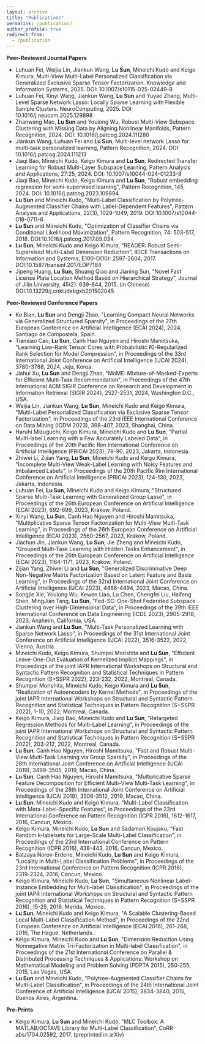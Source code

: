 ```yaml
---
layout: archive
title: "Publications"
permalink: /publication/
author_profile: true
redirect_from:
  - /publication
---
```


**Peer-Reviewed Journal Papers** <br />
* Luhuan Fei, Weijia Lin, Jiankun Wang, **Lu Sun**, Mineichi Kudo and Keigo Kimura, Multi-View Multi-Label Personalized Classification via Generalized Exclusive Sparse Tensor Factorization. Knowledge and Information Systems, 2025. DOI: 10.1007/s10115-025-02449-8 <br />
* Luhuan Fei, Xinyi Wang, Jiankun Wang, **Lu Sun** and Yuyao Zhang, Multi-Level Sparse Network Lasso: Locally Sparse Learning with Flexible Sample Clusters. NeuroComputing, 2025. DOI: 10.1016/j.neucom.2025.129898 <br />
* Zhanwang Mao, **Lu Sun** and Youlong Wu, Robust Multi-View Subspace Clustering with Missing Data by Aligning Nonlinear Manifolds, Pattern Recognition, 2024. DOI: 10.1016/j.patcog.2024.111280 <br /> 
* Jiankun Wang, Luhuan Fei and **Lu Sun**, Multi-level network Lasso for multi-task personalized learning, Pattern Recognition, 2024. DOI: 10.1016/j.patcog.2024.111213 <br /> 
* Jiaqi Bao, Mineichi Kudo, Keigo Kimura and **Lu Sun**, Redirected Transfer Learning for Robust Multi-Layer Subspace Learning, Pattern Analysis and Applications, 27:25, 2024. DOI: 10.1007/s10044-024-01233-8 <br />
* Jiaqi Bao, Mineichi Kudo, Keigo Kimura and **Lu Sun**, "Robust embedding regression for semi-supervised learning", Pattern Recognition, 145, 2024. DOI: 10.1016/j.patcog.2023.109894 <br />
* **Lu Sun** and Mineichi Kudo, "Multi-Label Classification by Polytree-Augmented Classifier Chains with Label-Dependent Features", Pattern Analysis and Applications, 22(3), 1029-1049, 2019. DOI:10.1007/s10044-018-0711-6 <br />
* **Lu Sun** and Mineichi Kudo, "Optimization of Classifier Chains via Conditional Likelihood Maximization", Pattern Recognition, 74: 503-517, 2018. DOI:10.1016/j.patcog.2017.09.034 <br />
* **Lu Sun**, Mineichi Kudo and Keigo Kimura, "READER: Robust Semi-Supervised Multi-Label Dimension Reduction", IEICE Transactions on Information and Systems, E100-D(10): 2597-2604, 2017. DOI:10.1587/transinf.2017EDP7184 <br />
* Jipeng Huang, **Lu Sun**, Shuang Qiao and Jianing Sun, "Novel Fast License Plate Location Method Based on Hierarchical Strategy", Journal of Jilin University, 45(2): 639-644, 2015. (in Chinese) DOI:10.13229/j.cnki.jdxbgxb201502045 <br />
<!--- * **Lu Sun** and Shuang Qiao, "A Novel Method for Fast License Plate Location under Complex Environments", Journal of Northeast Normal University, 45(2): 96- 100, 2013. (in Chinese) <br />
-->

**Peer-Reviewed Conference Papers** <br />
* Ke Bian, **Lu Sun** and Dengji Zhao, "Learning Compact Neural Networks via Generalized Structured Sparsity", in Proceedings of the 27th European Conference on Artificial Intelligence (ECAI 2024), 2024, Santiago de Compostela, Spain. <br />
* Tianxiao Cao, **Lu Sun**, Canh Hao Nguyen and Hiroshi Mamitsuka, "Learning Low-Rank Tensor Cores with Probabilistic ℓ0-Regularized Rank Selection for Model Compression", in Proceedings of the 33rd International Joint Conference on Artificial Intelligence (IJCAI 2024), 3780-3788, 2024, Jeju, Korea. <br />
* Jiahui Xu, **Lu Sun** and Dengji Zhao, "MoME: Mixture-of-Masked-Experts for Efficient Multi-Task Recommendation", in Proceedings of the 47th International ACM SIGIR Conference on Research and Development in Information Retrieval (SIGIR 2024), 2527-2531, 2024, Washington D.C., USA. <br />
* Weijia Lin, Jiankun Wang, **Lu Sun**, Mineichi Kudo and Keigo Kimura, "Multi-Label Personalized Classification via Exclusive Sparse Tensor Factorization", in Proceedings of the 23rd IEEE International Conference on Data Mining (ICDM 2023), 398-407, 2023, Shanghai, China. <br />
* Haruhi Mizuguchi, Keigo Kimura,  Mineichi Kudo and **Lu Sun**, "Partial Multi-label Learning with a Few Accurately Labeled Data", in Proceedings of the 20th Pacific Rim International Conference on Artificial Intelligence (PRICAI 2023), 79-90, 2023, Jakarta, Indonesia. <br />
* Zhiwei Li, Zijian Yang, **Lu Sun**, Mineichi Kudo and Keigo Kimura, "Incomplete Multi-View Weak-Label Learning with Noisy Features and Imbalanced Labels", in Proceedings of the 20th Pacific Rim International Conference on Artificial Intelligence (PRICAI 2023), 124-130, 2023, Jakarta, Indonesia. <br />
* Luhuan Fei, **Lu Sun**, Mineichi Kudo and Keigo Kimura, "Structured Sparse Multi-Task Learning with Generalized Group Lasso", in Proceedings of the 26th European Conference on Artificial Intelligence (ECAI 2023), 692-699, 2023, Krakow, Poland. <br />
* Xinyi Wang, **Lu Sun**, Canh Hao Nguyen and Hiroshi Mamitsuka, "Multiplicative Sparse Tensor Factorization for Multi-View Multi-Task Learning", in Proceedings of the 26th European Conference on Artificial Intelligence (ECAI 2023), 2560-2567, 2023, Krakow, Poland. <br />
* Jiachun Jin, Jiankun Wang, **Lu Sun**, Jie Zheng and Mineichi Kudo, "Grouped Multi-Task Learning with Hidden Tasks Enhancement", in Proceedings of the 26th European Conference on Artificial Intelligence (ECAI 2023), 1164-1171, 2023, Krakow, Poland. <br />
* Zijian Yang, Zhiwei Li and **Lu Sun**, "Generalized Discriminative Deep Non-Negative Matrix Factorization Based on Latent Feature and Basis Learning", in Proceedings of the 32nd International Joint Conference on Artificial Intelligence (IJCAI 2023), 4486-4494, 2023, Macao, China. <br />
* Songjie Xie, Youlong Wu, Kewen Liao, Lu Chen, Chengfei Liu, Haifeng Shen, MingJian Tang, **Lu Sun**, "Fed-SC: One-Shot Federated Subspace Clustering over High-Dimensional Data", in Proceedings of the 39th IEEE International Conference on Data Engineering (ICDE 2023), 2905-2918, 2023, Anaheim, California, USA. <br />
* Jiankun Wang and **Lu Sun**, "Multi-Task Personalized Learning with Sparse Network Lasso", in Proceedings of the 31st International Joint Conference on Artificial Intelligence (IJCAI 2022), 3516-3522, 2022, Vienna, Austria. <br />
* Mineichi Kudo, Keigo Kimura, Shumpei Morishita and **Lu Sun**, "Efficient Leave-One-Out Evaluation of Kernelized Implicit Mappings", in Proceedings of the joint IAPR International Workshops on Structural and Syntactic Pattern Recognition and Statistical Techniques in Pattern Recognition (S+SSPR 2022), 223-232, 2022, Montreal, Canada. <br />
* Shumpei Morishita, Mineichi Kudo, Keigo Kimura and **Lu Sun**, "Realization of Autoencoders by Kernel Methods", in Proceedings of the joint IAPR International Workshops on Structural and Syntactic Pattern Recognition and Statistical Techniques in Pattern Recognition (S+SSPR 2022), 1-10, 2022, Montreal, Canada. <br />
* Keigo Kimura, Jiaqi Bao, Mineichi Kudo and **Lu Sun**, "Retargeted Regression Methods for Multi-Label Learning", in Proceedings of the joint IAPR International Workshops on Structural and Syntactic Pattern Recognition and Statistical Techniques in Pattern Recognition (S+SSPR 2022), 203-212, 2022, Montreal, Canada. <br />
* **Lu Sun**, Canh Hao Nguyen, Hiroshi Mamitsuka, "Fast and Robust Multi-View Multi-Task Learning via Group Sparsity", in Proceedings of the 28th International Joint Conference on Artificial Intelligence (IJCAI 2019), 3499-3505, 2019, Macao, China. <br />
* **Lu Sun**, Canh Hao Nguyen, Hiroshi Mamitsuka, "Multiplicative Sparse Feature Decomposition for Efficient Multi-View Multi-Task Learning", in Proceedings of the 28th International Joint Conference on Artificial Intelligence (IJCAI 2019), 3506-3512, 2019, Macao, China. <br />
* **Lu Sun**, Mineichi Kudo and Keigo Kimura, "Multi-Label Classification with Meta-Label-Specific Features", in Proceedings of the 23rd International Conference on Pattern Recognition (ICPR 2016), 1612-1617, 2016, Cancun, Mexico. <br />
* Keigo Kimura, Mineichi Kudo, **Lu Sun** and Sadamori Koujaku, "Fast Random k-labelsets for Large-Scale Multi-Label Classification", in Proceedings of the 23rd International Conference on Pattern Recognition (ICPR 2016), 438-443, 2016, Cancun, Mexico. <br />
* Batzaya Norov-Erdene, Mineichi Kudo, **Lu Sun** and Keigo Kimura, "Locality in Multi-Label Classification Problems", in Proceedings of the 23rd International Conference on Pattern Recognition (ICPR 2016), 2319-2324, 2016, Cancun, Mexico. <br />
* Keigo Kimura, Mineichi Kudo, **Lu Sun**, "Simultaneous Nonlinear Label-Instance Embedding for Multi-label Classification", in Proceedings of the joint IAPR International Workshops on Structural and Syntactic Pattern Recognition and Statistical Techniques in Pattern Recognition (S+SSPR 2016), 15-25, 2016, Merida, Mexico. <br />
* **Lu Sun**, Mineichi Kudo and Keigo Kimura, "A Scalable Clustering-Based Local Multi-Label Classification Method", in Proceedings of the 22nd European Conference on Artificial Intelligence (ECAI 2016), 261-268, 2016, The Hague, Netherlands. <br />
* Keigo Kimura, Mineichi Kudo and **Lu Sun**, "Dimension Reduction Using Nonnegative Matrix Tri-Factorization in Multi-label Classification", in Proceedings of the 21st International Conference on Parallel & Distributed Processing Techniques & Applications: Workshop on Mathematical Modeling and Problem Solving (PDPTA 2015), 250-255, 2015, Las Vegas, USA. <br />
* **Lu Sun** and Mineichi Kudo, "Polytree-Augmented Classifier Chains for Multi-Label Classification", in Proceedings of the 24th International Joint Conference of Artificial Intelligence (IJCAI 2015), 3834-3840, 2015, Buenos Aires, Argentina. <br />

**Pre-Prints** <br />
* Keigo Kimura, **Lu Sun** and Mineichi Kudo, "MLC Toolbox: A MATLAB/OCTAVE Library for Multi-Label Classification", CoRR abs/1704.02592, 2017. (preprinted in arXiv)
